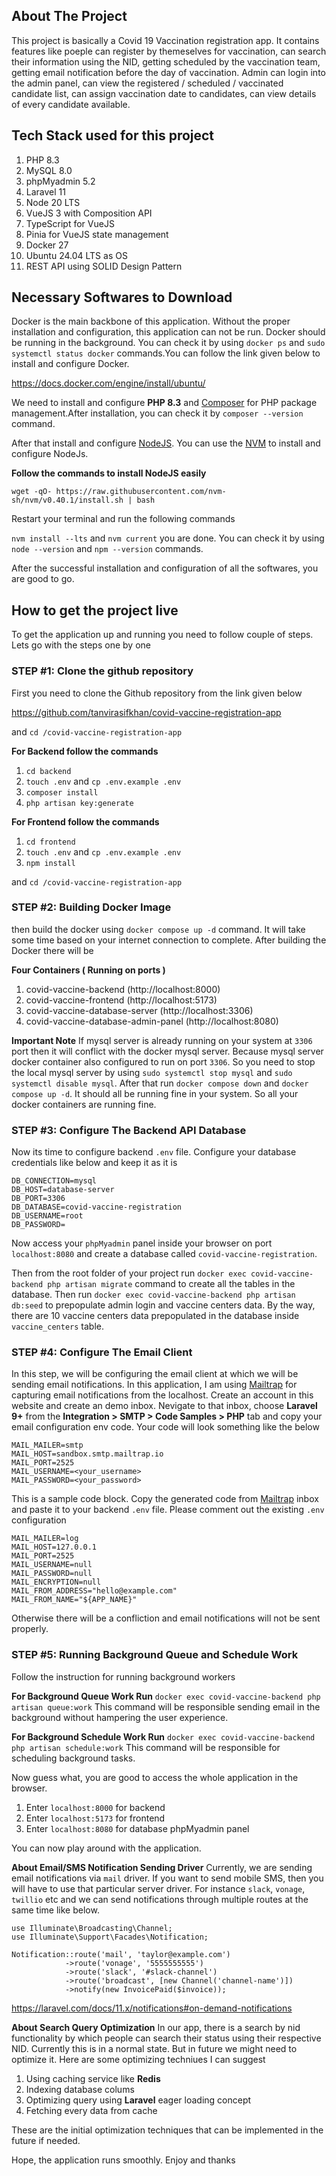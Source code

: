 ## About The Project  

This project is basically a Covid 19 Vaccination registration app. It contains features like poeple can register by themeselves for vaccination, can search their information using the NID, getting scheduled by the vaccination team, getting email notification before the day of vaccination. Admin can login into the admin panel, can view the registered / scheduled / vaccinated candidate list, can assign vaccination date to candidates, can view details of every candidate available.

## Tech Stack used for this project

1. PHP 8.3
2. MySQL 8.0
3. phpMyadmin 5.2
4. Laravel 11
5. Node 20 LTS
6. VueJS 3 with Composition API
7. TypeScript for VueJS
8. Pinia for VueJS state management
9. Docker 27
10. Ubuntu 24.04 LTS as OS
11. REST API using SOLID Design Pattern 

## Necessary Softwares to Download

Docker is the main backbone of this application. Without the proper installation and configuration, this application can not be run. Docker should be running in the background. You can check it by using `docker ps` and `sudo systemctl status docker` commands.You can follow the link given below to install and configure Docker.

https://docs.docker.com/engine/install/ubuntu/

We need to install and configure **PHP 8.3** and [Composer](https://getcomposer.org/download/) for PHP package management.After installation, you can check it by `composer --version` command.

After that install and configure [NodeJS](https://nodejs.org/en). You can use the [NVM](https://github.com/nvm-sh/nvm) to install and configure NodeJs. 

**Follow the commands to install NodeJS easily**

`wget -qO- https://raw.githubusercontent.com/nvm-sh/nvm/v0.40.1/install.sh | bash`

Restart your terminal and run the following commands

`nvm install --lts` and `nvm current` you are done. You can check it by using `node --version` and `npm --version` commands.

After the successful installation and configuration of all the softwares, you are good to go.

## How to get the project live

To get the application up and running you need to follow couple of steps. Lets go with the steps one by one

### STEP #1:  Clone the github repository

First you need to clone the Github repository from the link given below 

https://github.com/tanvirasifkhan/covid-vaccine-registration-app

and `cd /covid-vaccine-registration-app`

**For Backend follow the commands**

1. `cd backend`
2. `touch .env` and `cp .env.example .env`
3. `composer install`
4. `php artisan key:generate`

**For Frontend follow the commands**

1. `cd frontend`
2. `touch .env` and `cp .env.example .env`
3. `npm install`

 and `cd /covid-vaccine-registration-app`
 
### STEP #2:  Building Docker Image
 
  then build the docker using `docker compose up -d` command. It will take some time based on your internet connection to complete. After building the Docker there will be 

**Four Containers ( Running on ports )**

1. covid-vaccine-backend (http://localhost:8000)
2. covid-vaccine-frontend (http://localhost:5173)
3. covid-vaccine-database-server (http://localhost:3306)
4. covid-vaccine-database-admin-panel (http://localhost:8080)

**Important Note**
If mysql server is already running on your system at `3306` port then it will conflict with the docker mysql server. Because mysql server docker container also configured to run on port `3306`. So you need to stop the local mysql server by using `sudo systemctl stop mysql` and `sudo systemctl disable mysql`. After that run `docker compose down` and `docker compose up -d`. It should all be running fine in your system. So all your docker containers are running fine.

### STEP #3:  Configure The Backend API Database

Now its time to configure backend `.env` file. Configure your database credentials like below and keep it as it is

```
DB_CONNECTION=mysql
DB_HOST=database-server
DB_PORT=3306
DB_DATABASE=covid-vaccine-registration
DB_USERNAME=root
DB_PASSWORD=
```

Now access your `phpMyadmin` panel inside your browser on port `localhost:8080` and create a database called `covid-vaccine-registration`.

Then from the root folder of your project run `docker exec covid-vaccine-backend php artisan migrate` command to create all the tables in the database. Then run `docker exec covid-vaccine-backend php artisan db:seed` to prepopulate admin login and vaccine centers data. By the way, there are 10 vaccine centers data prepopulated in the database inside `vaccine_centers` table.

### STEP #4:  Configure The Email Client
In this step, we will be configuring the email client at which we will be sending email notifications. In this application, I am using [Mailtrap](https://mailtrap.io) for capturing email notifications from the localhost. Create an account in this website and create an demo inbox. Nevigate to that inbox, choose **Laravel 9+** from the **Integration > SMTP > Code Samples > PHP** tab and copy your email configuration env code. Your code will look something like the below

```
MAIL_MAILER=smtp
MAIL_HOST=sandbox.smtp.mailtrap.io
MAIL_PORT=2525
MAIL_USERNAME=<your_username>
MAIL_PASSWORD=<your_password>
```
This is a sample code block. Copy the generated code from [Mailtrap](https://mailtrap.io) inbox and paste it to your backend `.env` file. Please comment out the existing `.env` configuration

```
MAIL_MAILER=log
MAIL_HOST=127.0.0.1
MAIL_PORT=2525
MAIL_USERNAME=null
MAIL_PASSWORD=null
MAIL_ENCRYPTION=null
MAIL_FROM_ADDRESS="hello@example.com"
MAIL_FROM_NAME="${APP_NAME}"
```
Otherwise there will be a confliction and email notifications will not be sent properly.

### STEP #5:  Running Background Queue and Schedule Work
Follow the instruction for running background workers

**For Background Queue Work Run**
`docker exec covid-vaccine-backend php artisan queue:work`
This command will be responsible sending email in the background without hampering the user experience.

**For Background Schedule Work Run**
`docker exec covid-vaccine-backend php artisan schedule:work`
This command will be responsible for scheduling background tasks.

Now guess what, you are good to access the whole application in the browser.

1. Enter `localhost:8000` for backend
2. Enter `localhost:5173` for frontend
3. Enter `localhost:8080` for database phpMyadmin panel

You can now play around with the application.

**About Email/SMS Notification Sending Driver**
Currently, we are sending email notifications via `mail` driver. If you want to send mobile SMS, then you will have to 
use that particular server driver. For instance `slack`, `vonage`, `twillio` etc and we can send notifications through multiple routes at the same time like below.

```
use Illuminate\Broadcasting\Channel;
use Illuminate\Support\Facades\Notification;
 
Notification::route('mail', 'taylor@example.com')
            ->route('vonage', '5555555555')
            ->route('slack', '#slack-channel')
            ->route('broadcast', [new Channel('channel-name')])
            ->notify(new InvoicePaid($invoice));

```
https://laravel.com/docs/11.x/notifications#on-demand-notifications

**About Search Query Optimization**
In our app, there is a search by nid functionality by which people can search their status using their respective NID. Currently this is in a normal state. But in future we might need to optimize it. Here are some optimizing techniues I can suggest

1. Using caching service like **Redis**
2. Indexing database colums
3. Optimizing query using **Laravel** eager loading concept
4. Fetching every data from cache

These are the initial optimization techniques that can be implemented in the future if needed.

Hope, the application runs smoothly. Enjoy and thanks






